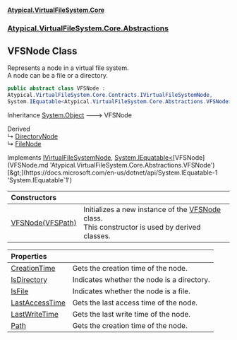 #### [Atypical.VirtualFileSystem.Core](VirtualFileSystem.md 'VirtualFileSystem')
### [Atypical.VirtualFileSystem.Core.Abstractions](VirtualFileSystem.md#Atypical.VirtualFileSystem.Core.Abstractions 'Atypical.VirtualFileSystem.Core.Abstractions')

## VFSNode Class

Represents a node in a virtual file system.  
A node can be a file or a directory.

```csharp
public abstract class VFSNode :
Atypical.VirtualFileSystem.Core.Contracts.IVirtualFileSystemNode,
System.IEquatable<Atypical.VirtualFileSystem.Core.Abstractions.VFSNode>
```

Inheritance [System.Object](https://docs.microsoft.com/en-us/dotnet/api/System.Object 'System.Object') &#129106; VFSNode

Derived  
&#8627; [DirectoryNode](DirectoryNode.md 'Atypical.VirtualFileSystem.Core.Models.DirectoryNode')  
&#8627; [FileNode](FileNode.md 'Atypical.VirtualFileSystem.Core.Models.FileNode')

Implements [IVirtualFileSystemNode](IVirtualFileSystemNode.md 'Atypical.VirtualFileSystem.Core.Contracts.IVirtualFileSystemNode'), [System.IEquatable&lt;](https://docs.microsoft.com/en-us/dotnet/api/System.IEquatable-1 'System.IEquatable`1')[VFSNode](VFSNode.md 'Atypical.VirtualFileSystem.Core.Abstractions.VFSNode')[&gt;](https://docs.microsoft.com/en-us/dotnet/api/System.IEquatable-1 'System.IEquatable`1')

| Constructors | |
| :--- | :--- |
| [VFSNode(VFSPath)](VFSNode.VFSNode(VFSPath).md 'Atypical.VirtualFileSystem.Core.Abstractions.VFSNode.VFSNode(Atypical.VirtualFileSystem.Core.Abstractions.VFSPath)') | Initializes a new instance of the [VFSNode](VFSNode.md 'Atypical.VirtualFileSystem.Core.Abstractions.VFSNode') class.<br/>This constructor is used by derived classes. |

| Properties | |
| :--- | :--- |
| [CreationTime](VFSNode.CreationTime.md 'Atypical.VirtualFileSystem.Core.Abstractions.VFSNode.CreationTime') | Gets the creation time of the node. |
| [IsDirectory](VFSNode.IsDirectory.md 'Atypical.VirtualFileSystem.Core.Abstractions.VFSNode.IsDirectory') | Indicates whether the node is a directory. |
| [IsFile](VFSNode.IsFile.md 'Atypical.VirtualFileSystem.Core.Abstractions.VFSNode.IsFile') | Indicates whether the node is a file. |
| [LastAccessTime](VFSNode.LastAccessTime.md 'Atypical.VirtualFileSystem.Core.Abstractions.VFSNode.LastAccessTime') | Gets the last access time of the node. |
| [LastWriteTime](VFSNode.LastWriteTime.md 'Atypical.VirtualFileSystem.Core.Abstractions.VFSNode.LastWriteTime') | Gets the last write time of the node. |
| [Path](VFSNode.Path.md 'Atypical.VirtualFileSystem.Core.Abstractions.VFSNode.Path') | Gets the creation time of the node. |
